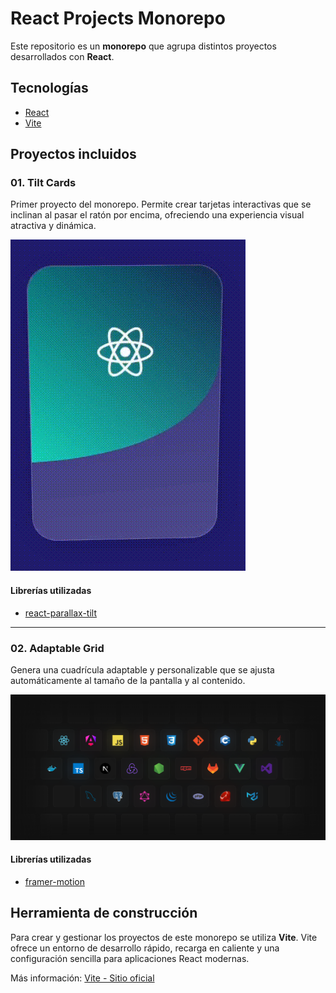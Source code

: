 # React Projects Monorepo

Este repositorio es un **monorepo** que agrupa distintos proyectos desarrollados con **React**.

## Tecnologías

- [React](https://react.dev/)
- [Vite](https://vitejs.dev/)

## Proyectos incluidos

### 01. Tilt Cards

Primer proyecto del monorepo. Permite crear tarjetas interactivas que se inclinan al pasar el ratón por encima, ofreciendo una experiencia visual atractiva y dinámica.

![Demo Tilt Card](assets/01/cardtilt.gif)

#### Librerías utilizadas
- [react-parallax-tilt](https://www.npmjs.com/package/react-parallax-tilt)

---

### 02. Adaptable Grid

Genera una cuadrícula adaptable y personalizable que se ajusta automáticamente al tamaño de la pantalla y al contenido.

![Demo Adaptable Grid](assets/02/grid.png)

#### Librerías utilizadas
- [framer-motion](https://www.framer.com/motion/)

## Herramienta de construcción

Para crear y gestionar los proyectos de este monorepo se utiliza **Vite**. Vite ofrece un entorno de desarrollo rápido, recarga en caliente y una configuración sencilla para aplicaciones React modernas.

Más información: [Vite - Sitio oficial](https://vitejs.dev/)  